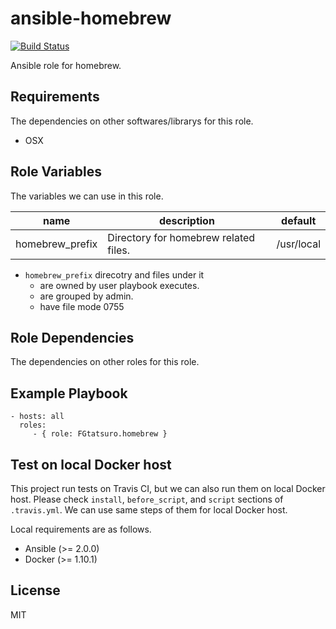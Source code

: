 ansible-homebrew
====================================

[![Build Status](https://travis-ci.org/FGtatsuro/ansible-homebrew.svg?branch=master)](https://travis-ci.org/FGtatsuro/ansible-homebrew)

Ansible role for homebrew.

Requirements
------------

The dependencies on other softwares/librarys for this role.

- OSX

Role Variables
--------------

The variables we can use in this role.

|name|description|default|
|---|---|---|
|homebrew_prefix|Directory for homebrew related files.|/usr/local|

- `homebrew_prefix` direcotry and files under it
  - are owned by user playbook executes.
  - are grouped by admin.
  - have file mode 0755

Role Dependencies
-----------------

The dependencies on other roles for this role.

Example Playbook
----------------

    - hosts: all
      roles:
         - { role: FGtatsuro.homebrew }

Test on local Docker host
-------------------------

This project run tests on Travis CI, but we can also run them on local Docker host.
Please check `install`, `before_script`, and `script` sections of `.travis.yml`.
We can use same steps of them for local Docker host.

Local requirements are as follows.

- Ansible (>= 2.0.0)
- Docker (>= 1.10.1)

License
-------

MIT
